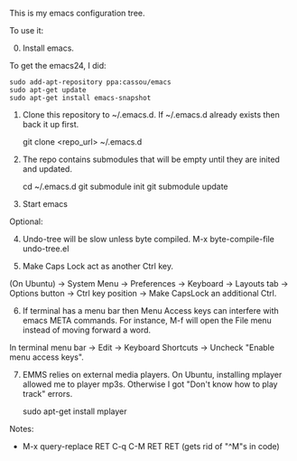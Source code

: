This is my emacs configuration tree.

To use it:

0) Install emacs.

To get the emacs24, I did:

    sudo add-apt-repository ppa:cassou/emacs
    sudo apt-get update
    sudo apt-get install emacs-snapshot

1) Clone this repository to ~/.emacs.d. If ~/.emacs.d already exists then back it up first.

    git clone <repo_url> ~/.emacs.d

2) The repo contains submodules that will be empty until they are inited and updated.

    cd ~/.emacs.d
    git submodule init
    git submodule update

3) Start emacs

Optional:

4) Undo-tree will be slow unless byte compiled.  M-x byte-compile-file <ENTER> undo-tree.el <ENTER>

5) Make Caps Lock act as another Ctrl key.

(On Ubuntu) -> System Menu -> Preferences -> Keyboard -> Layouts tab -> Options button ->
Ctrl key position -> Make CapsLock an additional Ctrl.

6) If terminal has a menu bar then Menu Access keys can interfere with emacs META commands.  For
instance, M-f will open the File menu instead of moving forward a word.

In terminal menu bar -> Edit -> Keyboard Shortcuts -> Uncheck "Enable menu access keys".

7) EMMS relies on external media players.  On Ubuntu, installing mplayer allowed
me to player mp3s.  Otherwise I got "Don't know how to play track" errors.

    sudo apt-get install mplayer


Notes:

* M-x query-replace RET C-q C-M RET RET (gets rid of "^M"s in code)
